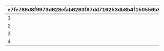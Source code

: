 |e7fe786d8f9973d628efab6263f87dd716253db8b4f150556b89802455d0f50b|afc7653560d28da1c3ca798ba834ed16e756d6c258acf3cd553695b7ca42d502|8d31eb725b989dc27c72f886bf11bd2b762b963fef5948fd245b7686a72c6337|4beab2b217d9db0ff2c51a3f046ff11cb73d055a142fd6b3eb3301240e65ab3c|
| --- | --- | --- | --- |
|1|0|2|0|
|2|0|7|0|
|3|0|2|7|
|4|0|4|0|